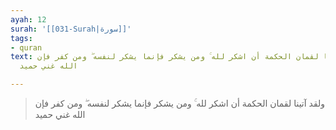 ```yaml
---
ayah: 12
surah: '[[031-Surah|سورة]]'
tags:
- quran
text: ولقد آتينا لقمان الحكمة أن اشكر لله ۚ ومن يشكر فإنما يشكر لنفسه ۖ ومن كفر فإن
  الله غني حميد

---
```

> ولقد آتينا لقمان الحكمة أن اشكر لله ۚ ومن يشكر فإنما يشكر لنفسه ۖ ومن كفر فإن الله غني حميد

